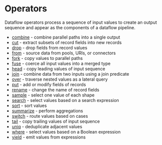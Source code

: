 # Operators

Dataflow operators process a sequence of input values to create an output sequence
and appear as the components of a dataflow pipeline.

* [combine](combine.md) - combine parallel paths into a single output
* [cut](cut.md) - extract subsets of record fields into new records
* [drop](drop.md) - drop fields from record values
* [from](from.md) - source data from pools, URIs, or connectors
* [fork](fork.md) - copy values to parallel paths
* [fuse](fuse.md) - coerce all input values into a merged type
* [head](head.md) - copy leading values of input sequence
* [join](join.md) - combine data from two inputs using a join predicate
* [over](over.md) - traverse nested values as a lateral query
* [put](put.md) - add or modify fields of records
* [rename](rename.md) - change the name of record fields
* [sample](sample.md) - select one value of each shape
* [search](search.md) - select values based on a search expression
* [sort](sort.md) - sort values
* [summarize](summarize.md) -  perform aggregations
* [switch](switch.md) -  route values based on cases
* [tail](tail.md) - copy trailing values of input sequence
* [uniq](uniq.md) - deduplicate adjacent values
* [where](where.md) - select values based on a Boolean expression
* [yield](yield.md) - emit values from expressions
